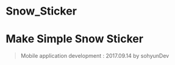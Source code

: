 # Snow_Sticker

Make Simple Snow Sticker
====================

>Mobile application development : 2017.09.14 by sohyunDev
